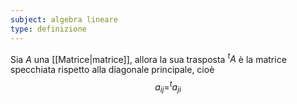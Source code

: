 ```yaml
---
subject: algebra lineare
type: definizione
---
```

Sia $A$ una [[Matrice|matrice]], allora la sua trasposta $^tA$ è la matrice specchiata rispetto alla diagonale principale, cioè
$$
a_{ij}=^ta_{ji}
$$